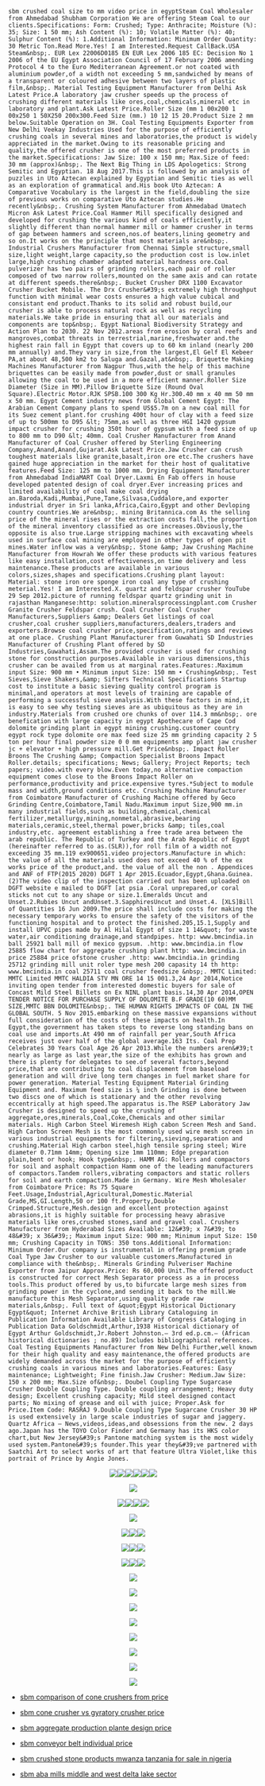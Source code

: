 
```
sbm crushed coal size to mm video price in egyptSteam Coal Wholesaler from Ahmedabad Shubham Corporation We are offering Steam Coal to our clients.Specifications: Form: Crushed; Type: Anthracite; Moisture (%): 35; Size: 1 50 mm; Ash Content (%): 10; Volatile Matter (%): 40; Sulphur Content (%): 1.Additional Information: Minimum Order Quantity: 30 Metric Ton.Read More.Yes! I am Interested.Request CallBack.USA Steam&nbsp;. EUR Lex 22006D0185 EN EUR Lex 2006 185 EC: Decision No 1 2006 of the EU Egypt Association Council of 17 February 2006 amending Protocol 4 to the Euro Mediterranean Agreement.or not coated with aluminium powder,of a width not exceeding 5 mm,sandwiched by means of a transparent or coloured adhesive between two layers of plastic film,&nbsp;. Material Testing Equipment Manufacturer from Delhi Ask Latest Price.A laboratory jaw crusher speeds up the process of crushing different materials like ores,coal,chemicals,mineral etc in laboratory and plant.Ask Latest Price.Roller Size (mm 1 00x200 1 00x250 1 50X250 200x300.Feed Size (mm.) 10 12 15 20.Product Size 2 mm below.Suitable Operation on 3H. Coal Testing Equipments Exporter from New Delhi Veekay Industries Used for the purpose of efficiently crushing coals in several mines and laboratories,the product is widely appreciated in the market.Owing to its reasonable pricing and quality,the offered crusher is one of the most preferred products in the market.Specifications: Jaw Size: 100 x 150 mm; Max.Size of feed: 30 mm (approx)&nbsp;. The Next Big Thing in LDS Apologetics: Strong Semitic and Egyptian. 18 Aug 2017.This is followed by an analysis of puzzles in Uto Aztecan explained by Egyptian and Semitic ties as well as an exploration of grammatical and.His book Uto Aztecan: A Comparative Vocabulary is the largest in the field,doubling the size of previous works on comparative Uto Aztecan studies.He recently&nbsp;. Crushing System Manufacturer from Ahmedabad Umatech Micron Ask Latest Price.Coal Hammer Mill specifically designed and developed for crushing the various kind of coals efficiently,it slightly different than normal hammer mill or hammer crusher in terms of gap between hammers and screen,nos.of beaters,lining geometry and so on.It works on the principle that most materials are&nbsp;. Industrial Crushers Manufacturer from Chennai Simple structure,small size,light weight,large capacity,so the production cost is low.inlet large,high crushing chamber adapted material hardness ore.Coal pulverizer has two pairs of grinding rollers,each pair of roller composed of two narrow rollers,mounted on the same axis and can rotate at different speeds.there&nbsp;. Bucket Crusher DRX 1100 Excavator Crusher Bucket Mobile. The Drx Crusher&#39;s extremely high throughput function with minimal wear costs ensures a high value cubical and consistant end product.Thanks to its solid and robust build,our crusher is able to process natural rock as well as recycling materials.We take pride in ensuring that all our materials and components are top&nbsp;. Egypt National Biodiversity Strategy and Action Plan to 2030. 22 Nov 2012.areas from erosion by coral reefs and mangroves,combat threats in terrestrial,marine,freshwater and.the highest rain fall in Egypt that covers up to 60 km inland (nearly 200 mm annually) and.They vary in size,from the largest,El Gelf El Kebeer PA,at about 48,500 km2 to Saluga and.Gazal,at&nbsp;. Briquette Making Machines Manufacturer from Nagpur Thus,with the help of this machine briquettes can be easily made from powder,dust or small granules allowing the coal to be used in a more efficient manner.Roller Size Diameter (Size in MM).Pillow Briquette Size (Round Oval Square).Electric Motor.RJK SPSB.100 300 Kg Hr.300.40 mm x 40 mm 50 mm x 50 mm. Egypt Cement industry news from Global Cement Egypt: The Arabian Cement Company plans to spend US$5.7m on a new coal mill for its Suez cement plant.for crushing 400t hour of clay with a feed size of up to 500mm to D95 &lt; 75mm,as well as three HGI 1420 gypsum impact crusher for crushing 350t hour of gypsum with a feed size of up to 800 mm to D90 &lt; 40mm. Coal Crusher Manufacturer from Anand Manufacturer of Coal Crusher offered by Sterling Engineering Company,Anand,Anand,Gujarat.Ask Latest Price.Jaw Crusher can crush toughest materials like granite,basalt,iron ore etc.The crushers have gained huge appreciation in the market for their host of qualitative features.Feed Size: 125 mm to 1000 mm. Drying Equipment Manufacturer from Ahmedabad IndiaMART Coal Dryer.Laxmi En Fab offers in house developed patented design of coal dryer.Ever increasing prices and limited availability of coal make coal drying an.Baroda,Kadi,Mumbai,Pune,Tane,Silvasa,Cuddalore,and exporter industrial dryer in Sri lanka,Africa,Cairo,Egypt and other Devloping country countries.We are&nbsp;. mining Britannica.com As the selling price of the mineral rises or the extraction costs fall,the proportion of the mineral inventory classified as ore increases.Obviously,the opposite is also true.Large stripping machines with excavating wheels used in surface coal mining are employed in other types of open pit mines.Water inflow was a very&nbsp;. Stone &amp; Jaw Crushing Machine Manufacturer from Howrah We offer these products with various features like easy installation,cost effectiveness,on time delivery and less maintenance.These products are available in various colors,sizes,shapes and specifications.Crushing plant layout: Material: stone iron ore sponge iron coal any type of crushing meterial.Yes! I am Interested.X. quartz and feldspar crusher YouTube 29 Sep 2012.picture of running feldspar quartz grinding unit in rajasthan Manganese:http: solution.mineralsprocessingplant.com Crusher Granite Crusher Feldspar crush. Coal Crusher Coal Crusher Manufacturers,Suppliers &amp; Dealers Get listings of coal crusher,coal crusher suppliers,manufacturers,dealers,traders and exporters.Browse coal crusher price,specification,ratings and reviews at one place. Crushing Plant Manufacturer from Guwahati SD Industries Manufacturer of Crushing Plant offered by SD Industries,Guwahati,Assam.The provided crusher is used for crushing stone for construction purposes.Available in various dimensions,this crusher can be availed from us at marginal rates.Features:.Maximum input Size: 900 mm • Minimum input Size: 150 mm • Crushing&nbsp;. Test Sieves,Sieve Shakers,&amp; Sifters Technical Specifications Startup cost to institute a basic sieving quality control program is minimal,and operators at most levels of training are capable of performing a successful sieve analysis.With these factors in mind,it is easy to see why testing sieves are as ubiquitous as they are in industry.Materials from crushed ore chunks of over 114.3 mm&nbsp;. ore benefication with large capacity in egypt Apothecare of Cape Cod dolomite grinding plant in egypt mining crushing.customer country egypt rock type dolomite ore max feed size 25 mm grinding capacity 2 5 ton per hour final powder size 0 0 mm equipments amp plant jaw crusher jc + elevator + high pressure mill.Get Price&nbsp;. Impact Roller Broons The Crushing &amp; Compaction Specialist Broons Impact Roller.details; specifications; News; Gallery; Project Reports; tech papers; video.with every blow.Even today,no alternative compaction equipment comes close to the Broons Impact Roller on performance,productivity and price.expensive tyres.*Subject to module mass and width,ground conditions etc. Crushing Machine Manufacturer from Coimbatore Manufacturer of Crushing Machine offered by Geco Grinding Centre,Coimbatore,Tamil Nadu.Maximum input Size,900 mm.in many industrial fields,such as building,chemical,chemical fertilizer,metallurgy,mining,nonmetal,abrasive,bearing materials,ceramic,steel,thermal power,bricks &amp; tiles,coal industry,etc. agreement establishing a free trade area between the arab republic. The Republic of Turkey and the Arab Republic of Egypt (hereinafter referred to as.(SLR)),for roll film of a width not exceeding 35 mm.119 ex900651.video projectors.Manufacture in which: the value of all the materials used does not exceed 40 % of the ex works price of the product,and. the value of all the non . Appendices and ANF of FTP(2015 2020) DGFT 1 Apr 2015.Ecuador,Egypt,Ghana.Guinea.(2)The video clip of the inspection carried out has been uploaded on DGFT website e mailed to DGFT [at psia .Coral unprepared,or coral sticks not cut to any shape or size.1.Emeralds Uncut and Unset.2.Rubies Uncut andUnset.3.SapphiresUncut and Unset.4. ‎[XLS]‎Bill of Quantities 16 Jun 2009.The price shall include costs for making the necessary temporary works to ensure the safety of the visitors of the functioning hospital and to protect the finished.205,15.1,Supply and install UPVC pipes made by Al Hilal Egypt of size 1 14&quot; for waste water,air conditioning drainage,and standpipes. http: www.bmcindia.in ball 25921 ball mill of mexico gypsum. .http: www.bmcindia.in flow 25885 flow chart for aggregate crushing plant http: www.bmcindia.in price 25884 price ofstone crusher .http: www.bmcindia.in grinding 25712 grinding mill unit roler type mesh 200 capasity 14 th http: www.bmcindia.in coal 25711 coal crusher feedsize &nbsp;. MMTC Limited: MMTC Limited MMTC HALDIA STV MN ORE 14 15 001.3,24 Apr 2014,Notice inviting open tender from interested domestic buyers for sale of Concast Mild Steel Billets on Ex NINL plant basis.14,30 Apr 2014,OPEN TENDER NOTICE FOR PURCHASE SUPPLY OF DOLOMITE B.F GRADE(10 60)MM SIZE,MMTC BBN DOLOMITE&nbsp;. THE HUMAN RIGHTS IMPACTS OF COAL IN THE GLOBAL SOUTH. 5 Nov 2015.embarking on these massive expansions without full consideration of the costs of these impacts on health.In Egypt,the government has taken steps to reverse long standing bans on coal use and imports.At 490 mm of rainfall per year,South Africa receives just over half of the global average.163 Its. Coal Prep Celebrates 30 Years Coal Age 26 Apr 2013.While the numbers aren&#39;t nearly as large as last year,the size of the exhibits has grown and there is plenty for delegates to see.of several factors,beyond price,that are contributing to coal displacement from baseload generation and will drive long term changes in fuel market share for power generation. Material Testing Equipment Material Grinding Equipment and. Maximum feed size is ¼ inch Grinding is done between two discs one of which is stationary and the other revolving eccentrically at high speed.The apparatus is.The RSEP Laboratory Jaw Crusher is designed to speed up the crushing of aggregate,ores,minerals,Coal,Coke,Chemicals and other similar materials. High Carbon Steel Wiremesh High cabon Screen Mesh and Sand. High Carbon Screen Mesh is the most commonly used wire mesh screen in various industrial equipments for filtering,sieving,separation and crushing.Material High carbon steel,high tensile spring steel; Wire diameter 0.71mm 14mm; Opening size 1mm 110mm; Edge preparation plain,bent or hook; Hook type&nbsp;. HAMM AG: Rollers and compactors for soil and asphalt compaction Hamm one of the leading manufacturers of compactors.Tandem rollers,vibrating compactors and static rollers for soil and earth compaction.Made in Germany. Wire Mesh Wholesaler from Coimbatore Price: Rs 75 Square Feet.Usage,Industrial,Agricultural,Domestic.Material Grade,MS,GI.Length,50 or 100 ft.Property,Double Crimped.Structure,Mesh.design and excellent protection against abrasions,it is highly suitable for processing heavy abrasive materials like ores,crushed stones,sand and gravel coal. Crushers Manufacturer from Hyderabad Sizes Available: 12&#39; x 7&#39; to 48&#39; x 36&#39;; Maximum input Size: 900 mm; Minimum input Size: 150 mm; Crushing Capacity in TONS: 350 tons.Additional Information: Minimum Order.Our company is instrumental in offering premium grade Coal Type Jaw Crusher to our valuable customers.Manufactured in compliance with the&nbsp;. Minerals Grinding Pulveriser Machine Exporter from Jaipur Approx.Price: Rs 60,000 Unit.The offered product is constructed for correct Mesh Separator process as a in process tools.This product offered by us,to bifurcate large mesh sizes from grinding power in the cyclone,and sending it back to the mill.We manufacture this Mesh Separator,using quality grade raw materials,&nbsp;. Full text of &quot;Egypt Historical Dictionary Egypt&quot; Internet Archive British Library Cataloguing in Publication Information Available Library of Congress Cataloging in Publication Data Goldschmidt,Arthur,1938 Historical dictionary of Egypt Arthur Goldschmidt,Jr.Robert Johnston.— 3rd ed.p.cm.— (African historical dictionaries ; no.89) Includes bibliographical references. Coal Testing Equipments Manufacturer from New Delhi Further,well known for their high quality and easy maintenance,the offered products are widely demanded across the market for the purpose of efficiently crushing coals in various mines and laboratories.Features: Easy maintenance; Lightweight; Fine finish.Jaw Crusher: Medium.Jaw Size: 150 x 200 mm; Max.Size of&nbsp;. Doubel Coupling Type Sugarcase Crusher Double Coupling Type. Double coupling arrangement; Heavy duty design; Excellent crushing capacity; Mild steel designed contact parts; No mixing of grease and oil with juice; Proper.Ask for Price.Item Code: RASRAJ 9.Double Coupling Type Sugarcane Crusher 30 HP is used extensively in large scale industries of sugar and jaggery. Quartz Africa — News,videos,ideas,and obsessions from the new. 2 days ago.Japan has the TOYO Color Finder and Germany has its HKS color chart,but New Jersey&#39;s Pantone matching system is the most widely used system.Pantone&#39;s founder.This year they&#39;ve partnered with Saatchi Art to select works of art that feature Ultra Violet,like this portrait of Prince by Angie Jones. 
```

<div align="center">
  
<a rel="nofollow" href="https://m.shibang-china.com?f=github&k=sbm+crushed+coal+size+to+mm+video+price+in+egypt"><img src="https://static.shibang-china.com/en/l.png"></a><img src="https://static.shibang-china.com/en/hw.png"><a rel="nofollow" href="https://m.shibang-china.com/product/?f=github&k=sbm+crushed+coal+size+to+mm+video+price+in+egypt"><img src="https://static.shibang-china.com/en/p.png"></a><a rel="nofollow" href="https://m.shibang-china.com/cases/?f=github&k=sbm+crushed+coal+size+to+mm+video+price+in+egypt"><img src="https://static.shibang-china.com/en/c.png"></a><a rel="nofollow" href="https://m.shibang-china.com/news/?f=github&k=sbm+crushed+coal+size+to+mm+video+price+in+egypt"><img src="https://static.shibang-china.com/en/n.png"></a><a rel="nofollow" href="https://m.shibang-china.com?f=github&k=sbm+crushed+coal+size+to+mm+video+price+in+egypt"><img src="https://static.shibang-china.com/en/m.png"></a>

<a rel="nofollow" href="https://m.shibang-china.com/product/?f=github&k=sbm+crushed+coal+size+to+mm+video+price+in+egypt"><img src="https://static.shibang-china.com/en/b.jpg"></a>
  
<a rel="nofollow" href="https://m.shibang-china.com/solution-aggregate.html?f=github&k=sbm+crushed+coal+size+to+mm+video+price+in+egypt"><img src="https://static.shibang-china.com/en/a.jpg"></a><a rel="nofollow" href="https://m.shibang-china.com/solution-mine.html?f=github&k=sbm+crushed+coal+size+to+mm+video+price+in+egypt"><img src="https://static.shibang-china.com/en/m.jpg"></a><a rel="nofollow" href="https://m.shibang-china.com/solution-mill.html?f=github&k=sbm+crushed+coal+size+to+mm+video+price+in+egypt"><img src="https://static.shibang-china.com/en/g.jpg"></a><a rel="nofollow" href="https://m.shibang-china.com/solution-epc.html?f=github&k=sbm+crushed+coal+size+to+mm+video+price+in+egypt"><img src="https://static.shibang-china.com/en/e.jpg"></a>

<a rel="nofollow" href="https://m.shibang-china.com/product/?f=github&k=sbm+crushed+coal+size+to+mm+video+price+in+egypt"><img src="https://static.shibang-china.com/en/a-p.png"></a>

<a rel="nofollow" href="https://m.shibang-china.com/product/crusher/c6x.html?f=github&k=sbm+crushed+coal+size+to+mm+video+price+in+egypt"><img src="https://static.shibang-china.com/en/j.jpg"></a><a rel="nofollow" href="https://m.shibang-china.com/product/crusher/ci5x.html?f=github&k=sbm+crushed+coal+size+to+mm+video+price+in+egypt"><img src="https://static.shibang-china.com/en/i.jpg"></a><a rel="nofollow" href="https://m.shibang-china.com/product/crusher/hst.html?f=github&k=sbm+crushed+coal+size+to+mm+video+price+in+egypt"><img src="https://static.shibang-china.com/en/c.jpg"></a>

<a rel="nofollow" href="https://m.shibang-china.com/product/mill/mtw.html?f=github&k=sbm+crushed+coal+size+to+mm+video+price+in+egypt"><img src="https://static.shibang-china.com/en/mtw.jpg"></a><a rel="nofollow" href="https://m.shibang-china.com/product/mill/scm.html?f=github&k=sbm+crushed+coal+size+to+mm+video+price+in+egypt"><img src="https://static.shibang-china.com/en/scm.jpg"></a><a rel="nofollow" href="https://m.shibang-china.com/product/mill/lm.html?f=github&k=sbm+crushed+coal+size+to+mm+video+price+in+egypt"><img src="https://static.shibang-china.com/en/lm.jpg"></a>

<a rel="nofollow" href="https://m.shibang-china.com/product/sand/vsi6x.html?f=github&k=sbm+crushed+coal+size+to+mm+video+price+in+egypt"><img src="https://static.shibang-china.com/en/6x.jpg"></a><a rel="nofollow" href="https://m.shibang-china.com/product/sand/vu.html?f=github&k=sbm+crushed+coal+size+to+mm+video+price+in+egypt"><img src="https://static.shibang-china.com/en/vu.jpg"></a><a rel="nofollow" href="https://m.shibang-china.com/product/mobile/klun.html?f=github&k=sbm+crushed+coal+size+to+mm+video+price+in+egypt"><img src="https://static.shibang-china.com/en/k.jpg"></a>

<a rel="nofollow" href="https://m.shibang-china.com/cases/?f=github&k=sbm+crushed+coal+size+to+mm+video+price+in+egypt"><img src="https://static.shibang-china.com/en/case.png"></a>

<a rel="nofollow" href="https://m.shibang-china.com/cases/aggregate/202.html?f=github&k=sbm+crushed+coal+size+to+mm+video+price+in+egypt"><img src="https://static.shibang-china.com/en/c-1.jpg"></a>

<a rel="nofollow" href="https://m.shibang-china.com/cases/aggregate/203.html?f=github&k=sbm+crushed+coal+size+to+mm+video+price+in+egypt"><img src="https://static.shibang-china.com/en/c-2.jpg"></a>

<a rel="nofollow" href="https://m.shibang-china.com/cases/mill/123.html?f=github&k=sbm+crushed+coal+size+to+mm+video+price+in+egypt"><img src="https://static.shibang-china.com/en/c-3.jpg"></a>

<a rel="nofollow" href="https://m.shibang-china.com/contact_us.html?f=github&k=sbm+crushed+coal+size+to+mm+video+price+in+egypt"><img src="https://static.shibang-china.com/en/contact.png"></a>

<a rel="nofollow" href="https://swt.shibang-china.com/?f=github&k=sbm+crushed+coal+size+to+mm+video+price+in+egypt"><img src="https://static.shibang-china.com/en/chat.png"></a>

<a rel="nofollow" href="https://whatsapp.shibangsoft.com/WhatsApp.php?f=github&k=sbm+crushed+coal+size+to+mm+video+price+in+egypt"><img src="https://static.shibang-china.com/en/whatsapp.png"></a>

<a rel="nofollow" href="https://m.shibang-china.com/?f=github&k=sbm+crushed+coal+size+to+mm+video+price+in+egypt"><img src="https://static.shibang-china.com/en/website.png"></a>

</div>


* [sbm comparison of cone crushers from price](sbm%20comparison%20of%20cone%20crushers%20from%20price.md)

* [sbm cone crusher vs gyratory crusher price](sbm%20cone%20crusher%20vs%20gyratory%20crusher%20price.md)

* [sbm aggregate production plante design price](sbm%20aggregate%20production%20plante%20design%20price.md)

* [sbm conveyor belt individual price](sbm%20conveyor%20belt%20individual%20price.md)

* [sbm crushed stone products mwanza tanzania for sale in nigeria](sbm%20crushed%20stone%20products%20mwanza%20tanzania%20for%20sale%20in%20nigeria.md)

* [sbm aba mills middle and west delta lake sector](sbm%20aba%20mills%20middle%20and%20west%20delta%20lake%20sector.md)